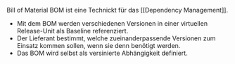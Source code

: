Bill of Material BOM ist eine Technickt für das [[Dependency Management]].
- Mit dem BOM werden verschiedenen Versionen in einer virtuellen Release-Unit als Baseline referenziert.
- Der Lieferant bestimmt, welche zueinanderpassende Versionen zum Einsatz kommen sollen, wenn sie denn benötigt werden.
- Das BOM wird selbst als versinierte Abhängigkeit definiert.

